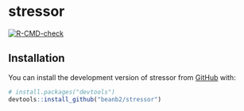 
<!-- README.md is generated from README.Rmd. Please edit that file -->

# stressor

<!-- badges: start -->

[![R-CMD-check](https://github.com/beanb2/stressor/actions/workflows/R-CMD-check.yaml/badge.svg)](https://github.com/beanb2/stressor/actions/workflows/R-CMD-check.yaml)
<!-- badges: end -->

## Installation

You can install the development version of stressor from
[GitHub](https://github.com/) with:

``` r
# install.packages("devtools")
devtools::install_github("beanb2/stressor")
```
